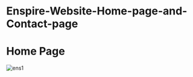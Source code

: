 # Enspire-Website-Home-page-and-Contact-page
# Home Page
![ens1](https://github.com/safiya2610/Enspire-Website-Home-page-and-Contact-page/assets/147792763/13752afc-79a2-4e7e-88dc-bab2902cee86)
